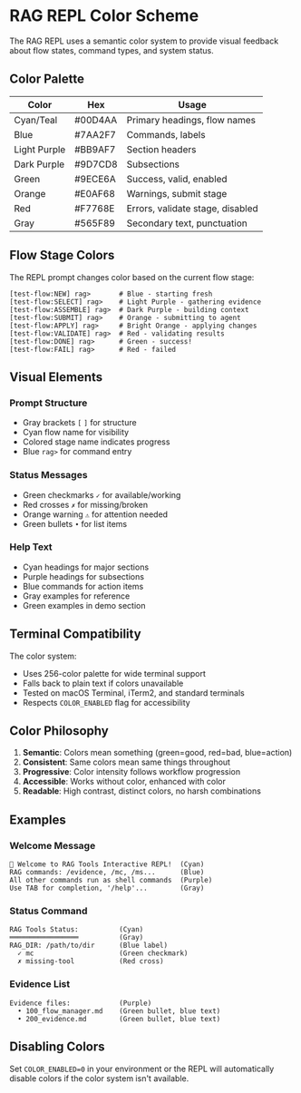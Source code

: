 # RAG REPL Color Scheme

The RAG REPL uses a semantic color system to provide visual feedback about flow states, command types, and system status.

## Color Palette

| Color | Hex | Usage |
|-------|-----|-------|
| Cyan/Teal | #00D4AA | Primary headings, flow names |
| Blue | #7AA2F7 | Commands, labels |
| Light Purple | #BB9AF7 | Section headers |
| Dark Purple | #9D7CD8 | Subsections |
| Green | #9ECE6A | Success, valid, enabled |
| Orange | #E0AF68 | Warnings, submit stage |
| Red | #F7768E | Errors, validate stage, disabled |
| Gray | #565F89 | Secondary text, punctuation |

## Flow Stage Colors

The REPL prompt changes color based on the current flow stage:

```
[test-flow:NEW] rag>       # Blue - starting fresh
[test-flow:SELECT] rag>    # Light Purple - gathering evidence
[test-flow:ASSEMBLE] rag>  # Dark Purple - building context
[test-flow:SUBMIT] rag>    # Orange - submitting to agent
[test-flow:APPLY] rag>     # Bright Orange - applying changes
[test-flow:VALIDATE] rag>  # Red - validating results
[test-flow:DONE] rag>      # Green - success!
[test-flow:FAIL] rag>      # Red - failed
```

## Visual Elements

### Prompt Structure
- Gray brackets `[` `]` for structure
- Cyan flow name for visibility
- Colored stage name indicates progress
- Blue `rag>` for command entry

### Status Messages
- Green checkmarks `✓` for available/working
- Red crosses `✗` for missing/broken
- Orange warning `⚠` for attention needed
- Green bullets `•` for list items

### Help Text
- Cyan headings for major sections
- Purple headings for subsections
- Blue commands for action items
- Gray examples for reference
- Green examples in demo section

## Terminal Compatibility

The color system:
- Uses 256-color palette for wide terminal support
- Falls back to plain text if colors unavailable
- Tested on macOS Terminal, iTerm2, and standard terminals
- Respects `COLOR_ENABLED` flag for accessibility

## Color Philosophy

1. **Semantic**: Colors mean something (green=good, red=bad, blue=action)
2. **Consistent**: Same colors mean same things throughout
3. **Progressive**: Color intensity follows workflow progression
4. **Accessible**: Works without color, enhanced with color
5. **Readable**: High contrast, distinct colors, no harsh combinations

## Examples

### Welcome Message
```
🔧 Welcome to RAG Tools Interactive REPL!  (Cyan)
RAG commands: /evidence, /mc, /ms...      (Blue)
All other commands run as shell commands  (Purple)
Use TAB for completion, '/help'...        (Gray)
```

### Status Command
```
RAG Tools Status:          (Cyan)
═════════════════          (Gray)
RAG_DIR: /path/to/dir      (Blue label)
  ✓ mc                     (Green checkmark)
  ✗ missing-tool           (Red cross)
```

### Evidence List
```
Evidence files:            (Purple)
  • 100_flow_manager.md    (Green bullet, blue text)
  • 200_evidence.md        (Green bullet, blue text)
```

## Disabling Colors

Set `COLOR_ENABLED=0` in your environment or the REPL will automatically disable colors if the color system isn't available.
